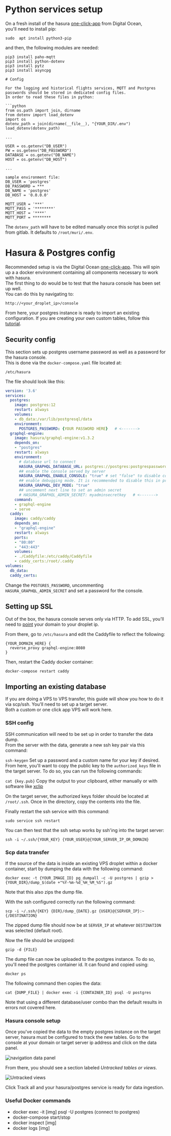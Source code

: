 # Python services setup
On a fresh install of the hasura [one-click-app](https://marketplace.digitalocean.com/apps/hasura-graphql) from Digital Ocean,  
you'll need to install pip:
```
sudo  apt install python3-pip
```

and then, the following modules are needed:
```
pip3 install paho-mqtt
pip3 install python-dotenv
pip3 install pytz
pip3 install asyncpg

# Config

For the logging and historical flights services, MQTT and Postgres passwords should be stored in dedicated config files.
In order to read these files in python:

```python
from os.path import join, dirname
from dotenv import load_dotenv
import os
dotenv_path = join(dirname(__file__), "{YOUR_DIR/.env")
load_dotenv(dotenv_path)

...

USER = os.getenv("DB_USER")
PW = os.getenv("DB_PASSWORD")
DATABASE = os.getenv("DB_NAME")
HOST = os.getenv("DB_HOST")

...

sample environment file:
DB_USER = 'postgres'
DB_PASSWORD = ***
DB_NAME = 'postgres'
DB_HOST = '0.0.0.0'

MQTT_USER = '***'
MQTT_PASS = '********'
MQTT_HOST = '****'
MQTT_PORT = ********

```

The ``dotenv_path`` will have to be edited manually once this script is pulled from gitlab. It defaults to ``/root/muri/.env``.

# Hasura & Postgres config
Recommended setup is via the Digital Ocean [one-click-app](https://marketplace.digitalocean.com/apps/hasura-graphql).
This will spin up a a docker environment containing all components necessary to work with hasura.  
The first thing to do would be to test that the hasura console has been set up well.  
You can do this by navigating to:

```
http://<your_droplet_ip>/console
```

From here, your postgres instance is ready to import an existing configuration. If you are creating your own custom tables, follow this [tutorial](https://hasura.io/docs/1.0/graphql/core/deployment/deployment-guides/digital-ocean-one-click.html). 

## Security config
This section sets up postgres username password as well as a password for the hasura console.  
This is done via the ``docker-compose.yaml`` file located at:

```
/etc/hasura
```
The file should look like this:
```yaml
version: '3.6'
services:
  postgres:
    image: postgres:12
    restart: always
    volumes:
    - db_data:/var/lib/postgresql/data
    environment:
      POSTGRES_PASSWORD: {YOUR PASSWORD HERE}   # <------->
  graphql-engine:
    image: hasura/graphql-engine:v1.3.2
    depends_on:
    - "postgres"
    restart: always
    environment:
      # database url to connect
      HASURA_GRAPHQL_DATABASE_URL: postgres://postgres:postgrespassword@postgres:5432/postgres  # STICK TO THE DEFAULT DB
      ## enable the console served by server
      HASURA_GRAPHQL_ENABLE_CONSOLE: "true" # set "false" to disable console
      ## enable debugging mode. It is recommended to disable this in production
      HASURA_GRAPHQL_DEV_MODE: "true"
      ## uncomment next line to set an admin secret
      # HASURA_GRAPHQL_ADMIN_SECRET: myadminsecretkey   # <------->
    command:
    - graphql-engine
    - serve
  caddy:
    image: caddy/caddy
    depends_on:
    - "graphql-engine"
    restart: always
    ports:
    - "80:80"
    - "443:443"
    volumes:
    - ./Caddyfile:/etc/caddy/Caddyfile
    - caddy_certs:/root/.caddy
volumes:
  db_data:
  caddy_certs:
```

Change the ``POSTGRES_PASSWORD``, uncommenting ``HASURA_GRAPHQL_ADMIN_SECRET`` and set a password for the console.

## Setting up SSL
Out of the box, the hasura console serves only via HTTP. To add SSL, you'll need to [point](https://www.digitalocean.com/community/tutorials/how-to-point-to-digitalocean-nameservers-from-common-domain-registrars) your domain to your droplet ip.  

From there, go to ``/etc/hasura`` and edit the Caddyfile to reflect the following:

```
{YOUR_DOMAIN_HERE} {
  reverse_proxy graphql-engine:8080
}
```

Then, restart the Caddy docker container:

```
docker-compose restart caddy
```

## Importing an existing database
If you are doing a VPS to VPS transfer, this guide will show you how to do it via scp/ssh. You'll need to set up a target server.  
Both a custom or one click app VPS will work here.

### SSH config
SSH communication will need to be set up in order to transfer the data dump.  
From the server with the data, generate a new ssh key pair via this command:

``
ssh-keygen
``
Set up a password and a custom name for your key if desired. From here, you'll want to copy the public key to the ``authorized_keys`` file in the target server. To do so, you can run the following commands:

``
cat {key.pub}
``
Copy the output to your clipboard, either manually or with software like [xclip](https://stackoverflow.com/questions/5130968/how-can-i-copy-the-output-of-a-command-directly-into-my-clipboard)

On the target server, the authorized keys folder should be located at ``/root/.ssh``. Once in the directory, copy the contents into the file.  

Finally restart the ssh service with this command:
```
sudo service ssh restart
```

You can then test that the ssh setup works by ssh'ing into the target server:

```
ssh -i ~/.ssh/{YOUR_KEY} {YOUR_USER}@{YOUR_SERVER_IP_OR_DOMAIN}
```

### Scp data transfer

If the source of the data is inside an existing VPS droplet within a docker container, start by dumping the data with the following command:
```
docker exec -t {YOUR_IMAGE_ID} pg_dumpall -c -U postgres | gzip > {YOUR_DIR}/dump_$(date +"%Y-%m-%d_%H_%M_%S").gz
```
Note that this also zips the dump file.

With the ssh configured correctly run the following command:

```
scp -i ~/.ssh/{KEY} {DIR}/dump_{DATE}.gz {USER}@{SERVER_IP}:~{/DESTINATION}
```
The zipped dump file should now be at ``SERVER_IP`` at whatever ``DESTINATION`` was selected (default root).

Now the file should be unzipped:
```
gzip -d {FILE}
```

The dump file can now be uploaded to the postgres instance. To do so, you'll need the postgres container id. It can found and copied using:
```
docker ps
```
The following command then copies the data:
```
cat {DUMP_FILE} | docker exec -i {CONTAINER_ID} psql -U postgres
```
Note that using a different database/user combo than the default results in errors not covered here.  

### Hasura console setup
Once you've copied the data to the empty postgres instance on the target server, hasura must be configured to track the new tables.
Go to the console at your domain or target server ip address and click on the data panel.

![navigation data panel](hasura_data_panel.png)

From there, you should see a section labeled *Untracked tables or views*.

![Untracked views](hasura_track_panel.png)

Click Track all and your hasura/postgres service is ready for data ingestion.

### Useful Docker commands
-  docker exec -it [img] psql -U postgres (connect to postgres)
-  docker-compose start/stop
-  docker inspect [img]
-  docker logs [img]